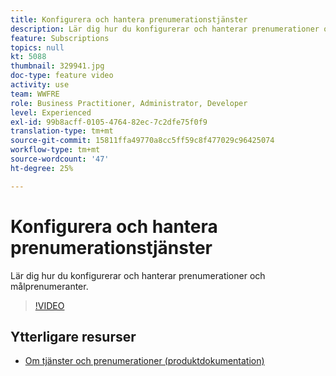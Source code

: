 ```yaml
---
title: Konfigurera och hantera prenumerationstjänster
description: Lär dig hur du konfigurerar och hanterar prenumerationer och målprenumeranter.
feature: Subscriptions     
topics: null
kt: 5088
thumbnail: 329941.jpg
doc-type: feature video
activity: use
team: WWFRE
role: Business Practitioner, Administrator, Developer
level: Experienced
exl-id: 99b8acff-0105-4764-82ec-7c2dfe75f0f9
translation-type: tm+mt
source-git-commit: 15811ffa49770a8cc5ff59c8f477029c96425074
workflow-type: tm+mt
source-wordcount: '47'
ht-degree: 25%

---
```


# Konfigurera och hantera prenumerationstjänster

Lär dig hur du konfigurerar och hanterar prenumerationer och målprenumeranter.

>[!VIDEO](https://video.tv.adobe.com/v/329941?quality=12)

## Ytterligare resurser

* [Om tjänster och prenumerationer (produktdokumentation)](https://experienceleague.adobe.com/docs/campaign-classic/using/sending-messages/subscriptions-and-referrals/about-services-and-subscriptions.html)
